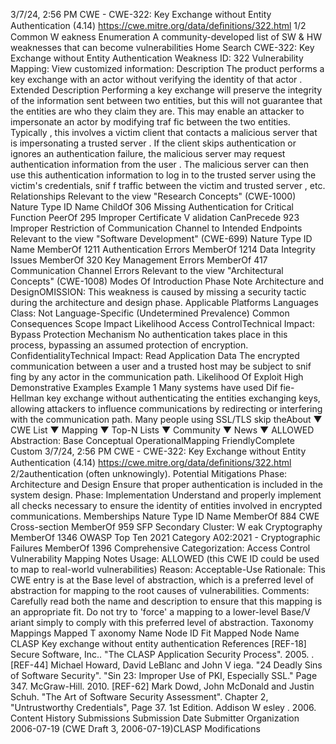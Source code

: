 3/7/24, 2:56 PM CWE - CWE-322: Key Exchange without Entity Authentication (4.14)
https://cwe.mitre.org/data/deﬁnitions/322.html 1/2
Common W eakness Enumeration
A community-developed list of SW & HW weaknesses that can become
vulnerabilities
Home Search
CWE-322: Key Exchange without Entity Authentication
Weakness ID: 322
Vulnerability Mapping: 
View customized information:
 Description
The product performs a key exchange with an actor without verifying the identity of that actor .
 Extended Description
Performing a key exchange will preserve the integrity of the information sent between two entities, but this will not guarantee that the
entities are who they claim they are. This may enable an attacker to impersonate an actor by modifying traf fic between the two
entities. Typically , this involves a victim client that contacts a malicious server that is impersonating a trusted server . If the client skips
authentication or ignores an authentication failure, the malicious server may request authentication information from the user . The
malicious server can then use this authentication information to log in to the trusted server using the victim's credentials, snif f traffic
between the victim and trusted server , etc.
 Relationships
 Relevant to the view "Research Concepts" (CWE-1000)
Nature Type ID Name
ChildOf 306 Missing Authentication for Critical Function
PeerOf 295 Improper Certificate V alidation
CanPrecede 923 Improper Restriction of Communication Channel to Intended Endpoints
 Relevant to the view "Software Development" (CWE-699)
Nature Type ID Name
MemberOf 1211 Authentication Errors
MemberOf 1214 Data Integrity Issues
MemberOf 320 Key Management Errors
MemberOf 417 Communication Channel Errors
 Relevant to the view "Architectural Concepts" (CWE-1008)
 Modes Of Introduction
Phase Note
Architecture and DesignOMISSION: This weakness is caused by missing a security tactic during the architecture and design
phase.
 Applicable Platforms
Languages
Class: Not Language-Specific (Undetermined Prevalence)
 Common Consequences
Scope Impact Likelihood
Access ControlTechnical Impact: Bypass Protection Mechanism
No authentication takes place in this process, bypassing an assumed protection of encryption.
ConfidentialityTechnical Impact: Read Application Data
The encrypted communication between a user and a trusted host may be subject to snif fing by any
actor in the communication path.
 Likelihood Of Exploit
High
 Demonstrative Examples
Example 1
Many systems have used Dif fie-Hellman key exchange without authenticating the entities exchanging keys, allowing attackers to
influence communications by redirecting or interfering with the communication path. Many people using SSL/TLS skip theAbout ▼ CWE List ▼ Mapping ▼ Top-N Lists ▼ Community ▼ News ▼
ALLOWED
Abstraction: Base
Conceptual OperationalMapping
FriendlyComplete Custom
3/7/24, 2:56 PM CWE - CWE-322: Key Exchange without Entity Authentication (4.14)
https://cwe.mitre.org/data/deﬁnitions/322.html 2/2authentication (often unknowingly).
 Potential Mitigations
Phase: Architecture and Design
Ensure that proper authentication is included in the system design.
Phase: Implementation
Understand and properly implement all checks necessary to ensure the identity of entities involved in encrypted
communications.
 Memberships
Nature Type ID Name
MemberOf 884 CWE Cross-section
MemberOf 959 SFP Secondary Cluster: W eak Cryptography
MemberOf 1346 OWASP Top Ten 2021 Category A02:2021 - Cryptographic Failures
MemberOf 1396 Comprehensive Categorization: Access Control
 Vulnerability Mapping Notes
Usage: ALLOWED (this CWE ID could be used to map to real-world vulnerabilities)
Reason: Acceptable-Use
Rationale:
This CWE entry is at the Base level of abstraction, which is a preferred level of abstraction for mapping to the root causes of
vulnerabilities.
Comments:
Carefully read both the name and description to ensure that this mapping is an appropriate fit. Do not try to 'force' a mapping to a
lower-level Base/V ariant simply to comply with this preferred level of abstraction.
 Taxonomy Mappings
Mapped T axonomy Name Node ID Fit Mapped Node Name
CLASP Key exchange without entity authentication
 References
[REF-18] Secure Software, Inc.. "The CLASP Application Security Process". 2005.
.
[REF-44] Michael Howard, David LeBlanc and John V iega. "24 Deadly Sins of Software Security". "Sin 23: Improper Use of PKI,
Especially SSL." Page 347. McGraw-Hill. 2010.
[REF-62] Mark Dowd, John McDonald and Justin Schuh. "The Art of Software Security Assessment". Chapter 2, "Untrustworthy
Credentials", Page 37. 1st Edition. Addison W esley . 2006.
 Content History
 Submissions
Submission Date Submitter Organization
2006-07-19
(CWE Draft 3, 2006-07-19)CLASP
 Modifications
